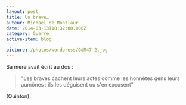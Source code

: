```yaml
---
layout: post
title: Un brave…
auteur: Michael de Montlaur
date: 2014-03-13T18:32:00.000Z
category: Guerre
active-item: blog

picture: /photos/wordpress/GdM47-2.jpg
---
```

Sa mère avait écrit au dos :
> "Les braves cachent leurs actes comme les honnêtes gens leurs aumônes : ils les déguisent ou s'en excusent"
>
(Quinton)

